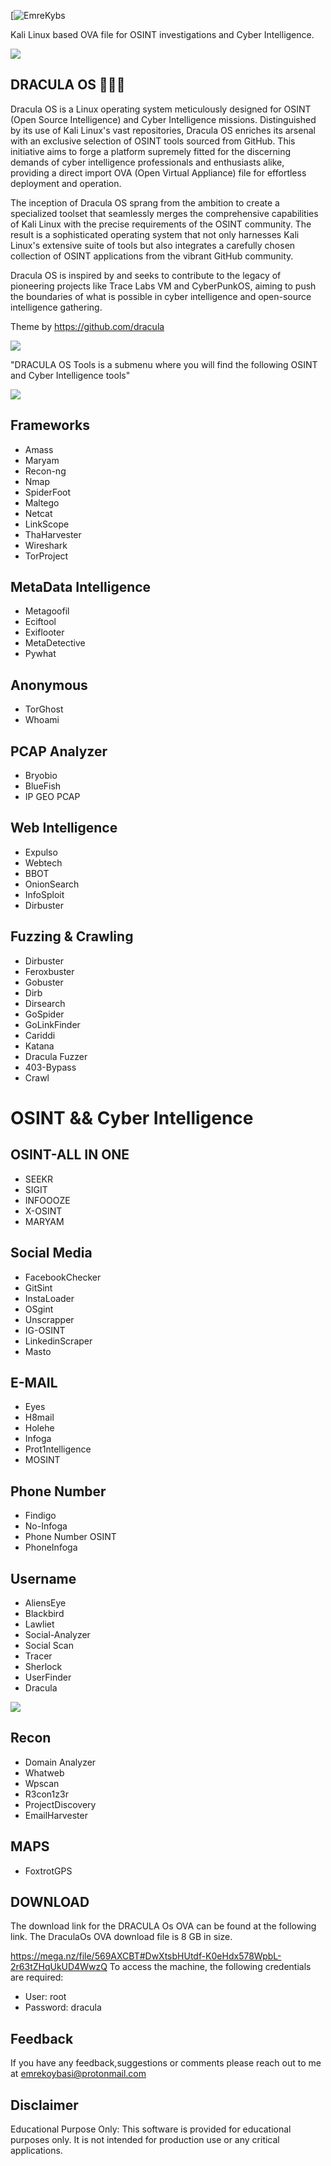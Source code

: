 [![EmreKybs](https://img.shields.io/badge/MadeBy-Emrekybs-purple) 

Kali Linux based OVA file for OSINT investigations and Cyber Intelligence.

<img src="https://github.com/emrekybs/DraculaOS-/blob/main/7.png">

## DRACULA OS 🧛🏻‍♀️ 
Dracula OS is a Linux operating system meticulously designed for OSINT (Open Source Intelligence) and Cyber ​​Intelligence missions.
Distinguished by its use of Kali Linux's vast repositories, Dracula OS enriches its arsenal with an exclusive selection of OSINT tools sourced from GitHub. 
This initiative aims to forge a platform supremely fitted for the discerning demands of cyber intelligence professionals and enthusiasts alike, providing a direct import OVA (Open Virtual Appliance) file for effortless deployment and operation.

The inception of Dracula OS sprang from the ambition to create a specialized toolset that seamlessly merges the comprehensive capabilities of Kali Linux with the precise requirements of the OSINT community. 
The result is a sophisticated operating system that not only harnesses Kali Linux's extensive suite of tools but also integrates a carefully chosen collection of OSINT applications from the vibrant GitHub community.

Dracula OS is inspired by and seeks to contribute to the legacy of pioneering projects like Trace Labs VM and CyberPunkOS, aiming to push the boundaries of what is possible in cyber intelligence and open-source intelligence gathering.

Theme by https://github.com/dracula

<img src="https://github.com/emrekybs/DraculaOS-/blob/main/fuzzer.png">


"DRACULA OS Tools is a submenu where you will find the following OSINT and Cyber Intelligence tools"

<img src="https://github.com/emrekybs/DraculaOS-/blob/main/dracula.png">


## Frameworks
* Amass
* Maryam
* Recon-ng
* Nmap
* SpiderFoot
* Maltego
* Netcat
* LinkScope
* ThaHarvester
* Wireshark
* TorProject

## MetaData Intelligence
* Metagoofil
* Eciftool
* Exiflooter
* MetaDetective
* Pywhat

## Anonymous
* TorGhost
* Whoami

## PCAP Analyzer
* Bryobio
* BlueFish
* IP GEO PCAP

## Web Intelligence 
* Expulso
* Webtech
* BBOT
* OnionSearch
* InfoSploit
* Dirbuster 

## Fuzzing & Crawling
* Dirbuster
* Feroxbuster
* Gobuster
* Dirb
* Dirsearch
* GoSpider
* GoLinkFinder
* Cariddi
* Katana
* Dracula Fuzzer
* 403-Bypass
* Crawl

# OSINT && Cyber Intelligence
## OSINT-ALL IN ONE
* SEEKR
* SIGIT
* INFOOOZE
* X-OSINT
* MARYAM

## Social Media
* FacebookChecker
* GitSint
* InstaLoader
* OSgint
* Unscrapper
* IG-OSINT
* LinkedinScraper
* Masto

## E-MAIL
* Eyes
* H8mail
* Holehe
* Infoga
* Prot1ntelligence
* MOSINT

## Phone Number
* Findigo
* No-Infoga
* Phone Number OSINT
* PhoneInfoga

## Username
* AliensEye
* Blackbird
* Lawliet
* Social-Analyzer
* Social Scan
* Tracer
* Sherlock
* UserFinder
* Dracula

<img src="https://github.com/emrekybs/DraculaOS-/blob/main/4.png">

## Recon
* Domain Analyzer
* Whatweb
* Wpscan
* R3con1z3r
* ProjectDiscovery 
* EmailHarvester

## MAPS
* FoxtrotGPS

## DOWNLOAD
The download link for the DRACULA Os OVA can be found at the following link.
The DraculaOs OVA download file is 8 GB in size.

https://mega.nz/file/569AXCBT#DwXtsbHUtdf-K0eHdx578WpbL-2r63tZHqUkUD4WwzQ
To access the machine, the following credentials are required:

* User: root
* Password: dracula


## Feedback
If you have any feedback,suggestions or comments please reach out to me at emrekoybasi@protonmail.com

## Disclaimer
Educational Purpose Only: This software is provided for educational purposes only. It is not intended for production use or any critical applications.








